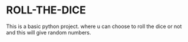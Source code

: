 # ROLL-THE-DICE
This is a basic python project. where u can choose to roll the dice or not and this will give random numbers.
